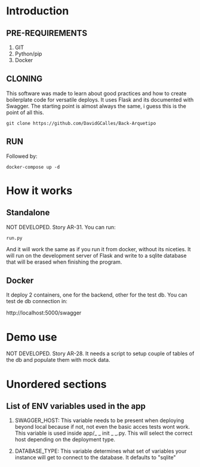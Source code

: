 # Introduction

## PRE-REQUIREMENTS
1. GIT
2. Python/pip
3. Docker

## CLONING
This software was made to learn about good practices and how to create boilerplate code for versatile deploys. It uses Flask and its documented with Swagger. The starting point is almost always the same, i guess this is the point of all this.

    git clone https://github.com/DavidGCalles/Back-Arquetipo

## RUN
Followed by:

    docker-compose up -d

# How it works

## Standalone
NOT DEVELOPED. Story AR-31. You can run:

    run.py

And it will work the same as if you run it from docker, without its niceties. It will run on the development server of Flask and write to a sqlite database that will be erased when finishing the program.

## Docker
It deploy 2 containers, one for the backend, other for the test db. You can test de db connection in:

   http://localhost:5000/swagger

# Demo use
NOT DEVELOPED. Story AR-28. It needs a script to setup couple of tables of the db and populate them with mock data.

# Unordered sections

## List of ENV variables used in the app
1. SWAGGER_HOST: This variable needs to be present when deploying beyond local because if not, not even the basic acces tests wont work. This variable is used inside app/_ _ init _ _.py. This will select the correct host depending on the deployment type.

2. DATABASE_TYPE: This variable determines what set of variables your instance will get to connect to the database. It defaults to "sqlite"

